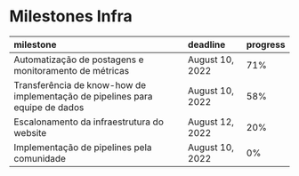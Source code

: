 # Milestones Infra


| milestone                                                                    | deadline        | progress   |
|:-----------------------------------------------------------------------------|:----------------|:-----------|
| Automatização de postagens e monitoramento de métricas                       | August 10, 2022 | 71%        |
| Transferência de know-how de implementação de pipelines para equipe de dados | August 10, 2022 | 58%        |
| Escalonamento da infraestrutura do website                                   | August 12, 2022 | 20%        |
| Implementação de pipelines pela comunidade                                   | August 10, 2022 | 0%         |